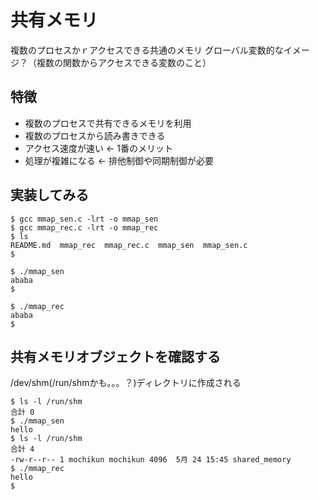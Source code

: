 # 共有メモリ

複数のプロセスかｒアクセスできる共通のメモリ
グローバル変数的なイメージ？（複数の関数からアクセスできる変数のこと）

## 特徴
* 複数のプロセスで共有できるメモリを利用
* 複数のプロセスから読み書きできる
* アクセス速度が速い <- 1番のメリット
* 処理が複雑になる <- 排他制御や同期制御が必要

## 実装してみる

```
$ gcc mmap_sen.c -lrt -o mmap_sen
$ gcc mmap_rec.c -lrt -o mmap_rec
$ ls
README.md  mmap_rec  mmap_rec.c  mmap_sen  mmap_sen.c
$ 
```

```
$ ./mmap_sen
ababa
$ 
```

```
$ ./mmap_rec
ababa
$
```


## 共有メモリオブジェクトを確認する

/dev/shm(/run/shmかも。。。？)ディレクトリに作成される

```
$ ls -l /run/shm
合計 0
$ ./mmap_sen
hello
$ ls -l /run/shm
合計 4
-rw-r--r-- 1 mochikun mochikun 4096  5月 24 15:45 shared_memory
$ ./mmap_rec
hello
$ 
```


